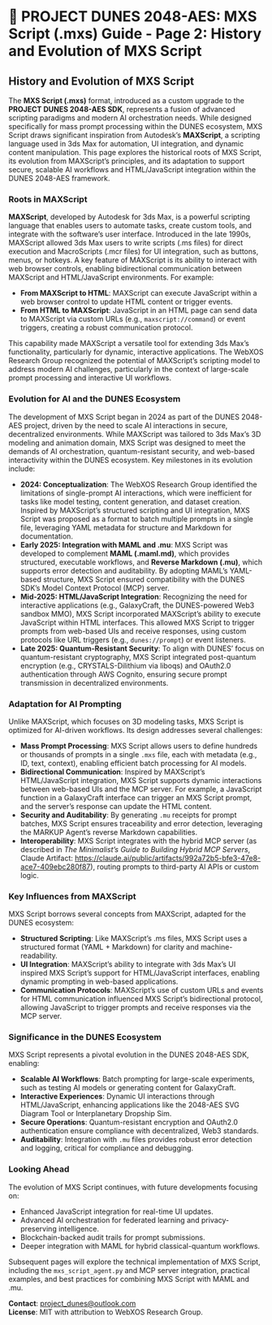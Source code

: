 # 🐪 PROJECT DUNES 2048-AES: MXS Script (.mxs) Guide - Page 2: History and Evolution of MXS Script

## History and Evolution of MXS Script

The **MXS Script (.mxs)** format, introduced as a custom upgrade to the **PROJECT DUNES 2048-AES SDK**, represents a fusion of advanced scripting paradigms and modern AI orchestration needs. While designed specifically for mass prompt processing within the DUNES ecosystem, MXS Script draws significant inspiration from Autodesk’s **MAXScript**, a scripting language used in 3ds Max for automation, UI integration, and dynamic content manipulation. This page explores the historical roots of MXS Script, its evolution from MAXScript’s principles, and its adaptation to support secure, scalable AI workflows and HTML/JavaScript integration within the DUNES 2048-AES framework.

### Roots in MAXScript
**MAXScript**, developed by Autodesk for 3ds Max, is a powerful scripting language that enables users to automate tasks, create custom tools, and integrate with the software’s user interface. Introduced in the late 1990s, MAXScript allowed 3ds Max users to write scripts (.ms files) for direct execution and MacroScripts (.mcr files) for UI integration, such as buttons, menus, or hotkeys. A key feature of MAXScript is its ability to interact with web browser controls, enabling bidirectional communication between MAXScript and HTML/JavaScript environments. For example:
- **From MAXScript to HTML**: MAXScript can execute JavaScript within a web browser control to update HTML content or trigger events.
- **From HTML to MAXScript**: JavaScript in an HTML page can send data to MAXScript via custom URLs (e.g., `maxscript://command`) or event triggers, creating a robust communication protocol.

This capability made MAXScript a versatile tool for extending 3ds Max’s functionality, particularly for dynamic, interactive applications. The WebXOS Research Group recognized the potential of MAXScript’s scripting model to address modern AI challenges, particularly in the context of large-scale prompt processing and interactive UI workflows.

### Evolution for AI and the DUNES Ecosystem
The development of MXS Script began in 2024 as part of the DUNES 2048-AES project, driven by the need to scale AI interactions in secure, decentralized environments. While MAXScript was tailored to 3ds Max’s 3D modeling and animation domain, MXS Script was designed to meet the demands of AI orchestration, quantum-resistant security, and web-based interactivity within the DUNES ecosystem. Key milestones in its evolution include:

- **2024: Conceptualization**: The WebXOS Research Group identified the limitations of single-prompt AI interactions, which were inefficient for tasks like model testing, content generation, and dataset creation. Inspired by MAXScript’s structured scripting and UI integration, MXS Script was proposed as a format to batch multiple prompts in a single file, leveraging YAML metadata for structure and Markdown for documentation.
- **Early 2025: Integration with MAML and .mu**: MXS Script was developed to complement **MAML (.maml.md)**, which provides structured, executable workflows, and **Reverse Markdown (.mu)**, which supports error detection and auditability. By adopting MAML’s YAML-based structure, MXS Script ensured compatibility with the DUNES SDK’s Model Context Protocol (MCP) server.
- **Mid-2025: HTML/JavaScript Integration**: Recognizing the need for interactive applications (e.g., GalaxyCraft, the DUNES-powered Web3 sandbox MMO), MXS Script incorporated MAXScript’s ability to execute JavaScript within HTML interfaces. This allowed MXS Script to trigger prompts from web-based UIs and receive responses, using custom protocols like URL triggers (e.g., `dunes://prompt`) or event listeners.
- **Late 2025: Quantum-Resistant Security**: To align with DUNES’ focus on quantum-resistant cryptography, MXS Script integrated post-quantum encryption (e.g., CRYSTALS-Dilithium via liboqs) and OAuth2.0 authentication through AWS Cognito, ensuring secure prompt transmission in decentralized environments.

### Adaptation for AI Prompting
Unlike MAXScript, which focuses on 3D modeling tasks, MXS Script is optimized for AI-driven workflows. Its design addresses several challenges:
- **Mass Prompt Processing**: MXS Script allows users to define hundreds or thousands of prompts in a single `.mxs` file, each with metadata (e.g., ID, text, context), enabling efficient batch processing for AI models.
- **Bidirectional Communication**: Inspired by MAXScript’s HTML/JavaScript integration, MXS Script supports dynamic interactions between web-based UIs and the MCP server. For example, a JavaScript function in a GalaxyCraft interface can trigger an MXS Script prompt, and the server’s response can update the HTML content.
- **Security and Auditability**: By generating `.mu` receipts for prompt batches, MXS Script ensures traceability and error detection, leveraging the MARKUP Agent’s reverse Markdown capabilities.
- **Interoperability**: MXS Script integrates with the hybrid MCP server (as described in *The Minimalist’s Guide to Building Hybrid MCP Servers*, Claude Artifact: https://claude.ai/public/artifacts/992a72b5-bfe3-47e8-ace7-409ebc280f87), routing prompts to third-party AI APIs or custom logic.

### Key Influences from MAXScript
MXS Script borrows several concepts from MAXScript, adapted for the DUNES ecosystem:
- **Structured Scripting**: Like MAXScript’s .ms files, MXS Script uses a structured format (YAML + Markdown) for clarity and machine-readability.
- **UI Integration**: MAXScript’s ability to integrate with 3ds Max’s UI inspired MXS Script’s support for HTML/JavaScript interfaces, enabling dynamic prompting in web-based applications.
- **Communication Protocols**: MAXScript’s use of custom URLs and events for HTML communication influenced MXS Script’s bidirectional protocol, allowing JavaScript to trigger prompts and receive responses via the MCP server.

### Significance in the DUNES Ecosystem
MXS Script represents a pivotal evolution in the DUNES 2048-AES SDK, enabling:
- **Scalable AI Workflows**: Batch prompting for large-scale experiments, such as testing AI models or generating content for GalaxyCraft.
- **Interactive Experiences**: Dynamic UI interactions through HTML/JavaScript, enhancing applications like the 2048-AES SVG Diagram Tool or Interplanetary Dropship Sim.
- **Secure Operations**: Quantum-resistant encryption and OAuth2.0 authentication ensure compliance with decentralized, Web3 standards.
- **Auditability**: Integration with `.mu` files provides robust error detection and logging, critical for compliance and debugging.

### Looking Ahead
The evolution of MXS Script continues, with future developments focusing on:
- Enhanced JavaScript integration for real-time UI updates.
- Advanced AI orchestration for federated learning and privacy-preserving intelligence.
- Blockchain-backed audit trails for prompt submissions.
- Deeper integration with MAML for hybrid classical-quantum workflows.

Subsequent pages will explore the technical implementation of MXS Script, including the `mxs_script_agent.py` and MCP server integration, practical examples, and best practices for combining MXS Script with MAML and .mu.

**Contact**: project_dunes@outlook.com  
**License**: MIT with attribution to WebXOS Research Group.